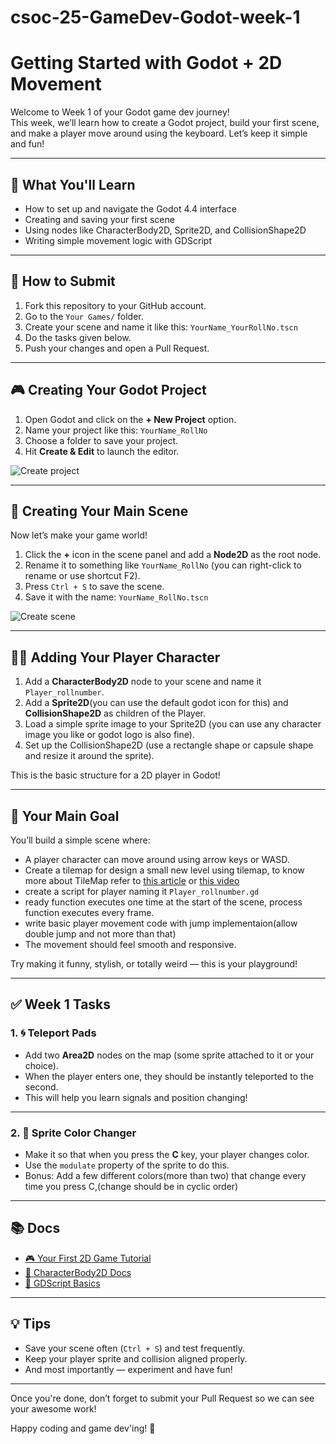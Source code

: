 #     csoc-25-GameDev-Godot-week-1
# Getting Started with Godot + 2D Movement

Welcome to Week 1 of your Godot game dev journey!  
This week, we’ll learn how to create a Godot project, build your first scene, and make a player move around using the keyboard. Let’s keep it simple and fun!

---

## 🚀 What You'll Learn

- How to set up and navigate the Godot 4.4 interface
- Creating and saving your first scene
- Using nodes like CharacterBody2D, Sprite2D, and CollisionShape2D
- Writing simple movement logic with GDScript

---

## 📝 How to Submit

1. Fork this repository to your GitHub account.
2. Go to the `Your Games/` folder.
3. Create your scene and name it like this: `YourName_YourRollNo.tscn`
4. Do the tasks given below.
5. Push your changes and open a Pull Request.

---

## 🎮 Creating Your Godot Project

1. Open Godot and click on the **+ New Project** option.
2. Name your project like this: `YourName_RollNo`
3. Choose a folder to save your project.
4. Hit **Create & Edit** to launch the editor.

![Create project](https://github.com/user-attachments/assets/853a09f2-55e0-4ba9-b007-b5379e72e055)

---

## 🧱 Creating Your Main Scene

Now let’s make your game world!

1. Click the **+** icon in the scene panel and add a **Node2D** as the root node.
2. Rename it to something like `YourName_RollNo` (you can right-click to rename or use shortcut F2).
3. Press `Ctrl + S` to save the scene.
4. Save it with the name: `YourName_RollNo.tscn`

![Create scene](https://github.com/user-attachments/assets/457f1e03-1a12-430c-af34-08c7e6471f6a)

---

## 🧍‍♂️ Adding Your Player Character

1. Add a **CharacterBody2D** node to your scene and name it `Player_rollnumber`.
2. Add a **Sprite2D**(you can use the default godot icon for this) and **CollisionShape2D** as children of the Player.
3. Load a simple sprite image to your Sprite2D (you can use any character image you like or godot logo is also fine).
4. Set up the CollisionShape2D (use a rectangle shape or capsule shape and resize it around the sprite).

This is the basic structure for a 2D player in Godot!

---

## 🎯 Your Main Goal

You’ll build a simple scene where:

- A player character can move around using arrow keys or WASD.
- Create a tilemap for design a small new level using tilemap, to know more about TileMap refer to [this article](https://docs.godotengine.org/en/latest/tutorials/2d/using_tilemaps.html) or [this video](https://www.youtube.com/watch?v=sbv35boXqac)
- create a script for player naming it `Player_rollnumber.gd`
- ready function executes one time at the start of the scene, process function executes every frame.
- write basic player movement code with jump implementaion(allow double jump and not more than that)
- The movement should feel smooth and responsive.

Try making it funny, stylish, or totally weird — this is your playground!


---

## ✅ Week 1 Tasks

### 1. 🌀 Teleport Pads

- Add two **Area2D** nodes on the map (some sprite attached to it or your choice).
- When the player enters one, they should be instantly teleported to the second.
- This will help you learn signals and position changing!

---

### 2. 🎨 Sprite Color Changer

- Make it so that when you press the **C** key, your player changes color.
- Use the `modulate` property of the sprite to do this.
- Bonus: Add a few different colors(more than two) that change every time you press C,(change should be in cyclic order)

---

## 📚 Docs

- [🎮 Your First 2D Game Tutorial](https://docs.godotengine.org/en/latest/getting_started/first_2d_game/)
- [🧍 CharacterBody2D Docs](https://docs.godotengine.org/en/latest/classes/class_characterbody2d.html)
- [📜 GDScript Basics](https://docs.godotengine.org/en/latest/tutorials/scripting/gdscript/gdscript_basics.html)

---

## 💡 Tips

- Save your scene often (`Ctrl + S`) and test frequently.
- Keep your player sprite and collision aligned properly.
- And most importantly — experiment and have fun!

---

Once you're done, don’t forget to submit your Pull Request so we can see your awesome work!

Happy coding and game dev'ing! 🎉
